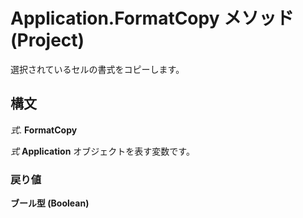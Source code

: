 
# Application.FormatCopy メソッド (Project)

選択されているセルの書式をコピーします。


## 構文

 _式_. **FormatCopy**

 _式_ **Application** オブジェクトを表す変数です。


### 戻り値

 **ブール型 (Boolean)**

